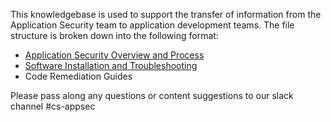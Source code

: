 This knowledgebase is used to support the transfer of information from the Application Security team to application development teams. The file structure is broken down into the following format:

* [Application Security Overview and Process](https://github.com/zachary-peek/KB-Mockup/wiki/Application-Security-Overview-and-Process)
* [Software Installation and Troubleshooting](https://github.com/zachary-peek/KB-Mockup/wiki/Software-Installation-and-Troubleshooting)
* Code Remediation Guides


Please pass along any questions or content suggestions to our slack channel #cs-appsec
